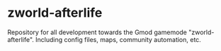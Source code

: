 # zworld-afterlife
Repository for all development towards the Gmod gamemode "zworld-afterlife". Including config files, maps, community automation, etc.
